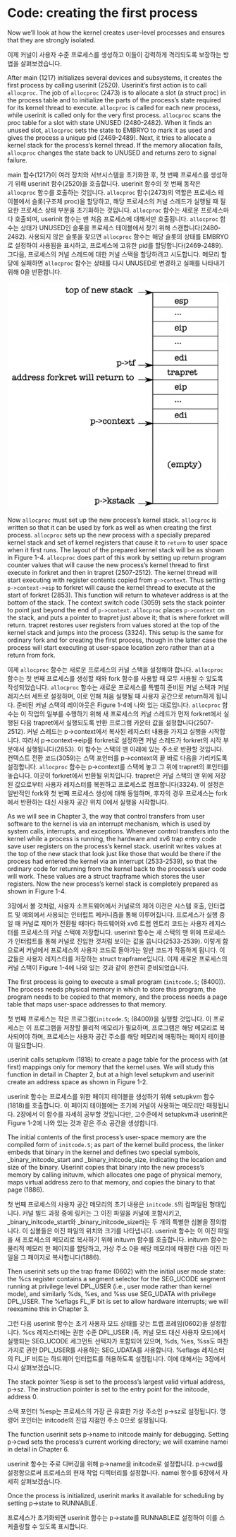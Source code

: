 # Code: creating the first process

Now we’ll look at how the kernel creates user-level processes and ensures that they are strongly isolated.

이제 커널이 사용자 수준 프로세스를 생성하고 이들이 강력하게 격리되도록 보장하는 방법을 살펴보겠습니다.

After main (1217) initializes several devices and subsystems, it creates the first process by calling userinit (2520). Userinit’s first action is to call `allocproc`. The job of `allocproc` (2473) is to allocate a slot (a struct proc) in the process table and to initialize the parts of the process’s state required for its kernel thread to execute. `allocproc` is called for each new process, while userinit is called only for the very first process. `allocproc` scans the proc table for a slot with state UNUSED (2480-2482). When it finds an unused slot, `allocproc` sets the state to EMBRYO to mark it as used and gives the process a unique pid (2469-2489). Next, it tries to allocate a kernel stack for the process’s kernel thread. If the memory allocation fails, `allocproc` changes the state back to UNUSED and returns zero to signal failure.

main 함수(1217)이 여러 장치와 서브시스템을 초기화한 후, 첫 번째 프로세스를 생성하기 위해 userinit 함수(2520)을 호출합니다. userinit 함수의 첫 번째 동작은 `allocproc` 함수를 호출하는 것입니다. `allocproc` 함수(2473)의 역할은 프로세스 테이블에서 슬롯(구조체 proc)을 할당하고, 해당 프로세스의 커널 스레드가 실행될 때 필요한 프로세스 상태 부분을 초기화하는 것입니다. `allocproc` 함수는 새로운 프로세스마다 호출되며, userinit 함수는 맨 처음 프로세스에 대해서만 호출됩니다. `allocproc` 함수는 상태가 UNUSED인 슬롯을 프로세스 테이블에서 찾기 위해 스캔합니다(2480-2482). 사용되지 않은 슬롯을 찾으면 `allocproc` 함수는 해당 슬롯의 상태를 EMBRYO로 설정하여 사용됨을 표시하고, 프로세스에 고유한 pid를 할당합니다(2469-2489). 그다음, 프로세스의 커널 스레드에 대한 커널 스택을 할당하려고 시도합니다. 메모리 할당에 실패하면 `allocproc` 함수는 상태를 다시 UNUSED로 변경하고 실패를 나타내기 위해 0을 반환합니다.

![Figure 1-4](assets/fig-1-4.png)

Now `allocproc` must set up the new process’s kernel stack. `allocproc` is written so that it can be used by fork as well as when creating the first process. `allocproc` sets up the new process with a specially prepared kernel stack and set of kernel registers that cause it to `return` to user space when it first runs. The layout of the prepared kernel stack will be as shown in Figure 1-4. `allocproc` does part of this work by setting up return program counter values that will cause the new process’s kernel thread to first execute in forkret and then in trapret (2507-2512). The kernel thread will start executing with register contents copied from `p->context`. Thus setting `p->context->eip` to forkret will cause the kernel thread to execute at the start of forkret (2853). This function will return to whatever address is at the bottom of the stack. The context switch code (3059) sets the stack pointer to point just beyond the end of `p->context`. `allocproc` places `p->context` on the stack, and puts a pointer to trapret just above it; that is where forkret will return. trapret restores user registers from values stored at the top of the kernel stack and jumps into the process (3324). This setup is the same for ordinary fork and for creating the first process, though in the latter case the process will start executing at user-space location zero rather than at a return from fork.

이제 `allocproc` 함수는 새로운 프로세스의 커널 스택을 설정해야 합니다. `allocproc` 함수는 첫 번째 프로세스를 생성할 때와 fork 함수를 사용할 때 모두 사용될 수 있도록 작성되었습니다. `allocproc` 함수는 새로운 프로세스를 특별히 준비된 커널 스택과 커널 레지스터 세트로 설정하며, 이로 인해 처음 실행될 때 사용자 공간으로 return하게 됩니다. 준비된 커널 스택의 레이아웃은 Figure 1-4에 나와 있는 대로입니다. `allocproc` 함수는 이 작업의 일부를 수행하기 위해 새 프로세스의 커널 스레드가 먼저 forkret에서 실행된 다음 trapret에서 실행되도록 반환 프로그램 카운터 값을 설정합니다(2507-2512). 커널 스레드는 p->context에서 복사된 레지스터 내용을 가지고 실행을 시작합니다. 따라서 p->context->eip를 forkret로 설정하면 커널 스레드가 forkret의 시작 부분에서 실행됩니다(2853). 이 함수는 스택의 맨 아래에 있는 주소로 반환할 것입니다. 컨텍스트 전환 코드(3059)는 스택 포인터를 p->context의 끝 바로 다음을 가리키도록 설정합니다. `allocproc` 함수는 p->context를 스택에 놓고 그 위에 trapret의 포인터를 놓습니다. 이곳이 forkret에서 반환될 위치입니다. trapret은 커널 스택의 맨 위에 저장된 값으로부터 사용자 레지스터를 복원하고 프로세스로 점프합니다(3324). 이 설정은 일반적인 fork와 첫 번째 프로세스 생성에 대해 동일하며, 후자의 경우 프로세스는 fork에서 반환하는 대신 사용자 공간 위치 0에서 실행을 시작합니다.

As we will see in Chapter 3, the way that control transfers from user software to the kernel is via an interrupt mechanism, which is used by system calls, interrupts, and exceptions. Whenever control transfers into the kernel while a process is running, the hardware and xv6 trap entry code save user registers on the process’s kernel stack. userinit writes values at the top of the new stack that look just like those that would be there if the process had entered the kernel via an interrupt (2533-2539), so that the ordinary code for returning from the kernel back to the process’s user code will work. These values are a struct trapframe which stores the user registers. Now the new process’s kernel stack is completely prepared as shown in Figure 1-4.

3장에서 볼 것처럼, 사용자 소프트웨어에서 커널로의 제어 이전은 시스템 호출, 인터럽트 및 예외에서 사용되는 인터럽트 메커니즘을 통해 이루어집니다. 프로세스가 실행 중일 때 커널로 제어가 전환될 때마다 하드웨어와 xv6 트랩 엔트리 코드는 사용자 레지스터를 프로세스의 커널 스택에 저장합니다. userinit 함수는 새 스택의 맨 위에 프로세스가 인터럽트를 통해 커널로 진입한 것처럼 보이는 값을 씁니다(2533-2539). 이렇게 함으로써 커널에서 프로세스의 사용자 코드로 돌아가는 일반 코드가 작동하게 됩니다. 이 값들은 사용자 레지스터를 저장하는 struct trapframe입니다. 이제 새로운 프로세스의 커널 스택이 Figure 1-4에 나와 있는 것과 같이 완전히 준비되었습니다.

The first process is going to execute a small program (`initcode.S`; (8400)). The process needs physical memory in which to store this program, the program needs to be copied to that memory, and the process needs a page table that maps user-space addresses to that memory. 

첫 번째 프로세스는 작은 프로그램(`initcode.S`; (8400))을 실행할 것입니다. 이 프로세스는 이 프로그램을 저장할 물리적 메모리가 필요하며, 프로그램은 해당 메모리로 복사되어야 하며, 프로세스는 사용자 공간 주소를 해당 메모리에 매핑하는 페이지 테이블이 필요합니다.

userinit calls setupkvm (1818) to create a page table for the process with (at first) mappings only for memory that the kernel uses. We will study this function in detail in Chapter 2, but at a high level setupkvm and userinit create an address space as shown in Figure 1-2. 

userinit 함수는 프로세스를 위한 페이지 테이블을 생성하기 위해 setupkvm 함수(1818)를 호출합니다. 이 페이지 테이블에는 초기에 커널이 사용하는 메모리만 매핑됩니다. 2장에서 이 함수를 자세히 공부할 것입니다만, 고수준에서 setupkvm과 userinit은 Figure 1-2에 나와 있는 것과 같은 주소 공간을 생성합니다.

The initial contents of the first process’s user-space memory are the compiled form of `initcode.S`; as part of the kernel build process, the linker embeds that binary in the kernel and defines two special symbols, _binary_initcode_start and _binary_initcode_size, indicating the location and size of the binary. Userinit copies that binary into the new process’s memory by calling inituvm, which allocates one page of physical memory, maps virtual address zero to that memory, and copies the binary to that page (1886).

첫 번째 프로세스의 사용자 공간 메모리의 초기 내용은 `initcode.S`의 컴파일된 형태입니다. 커널 빌드 과정 중에 링커는 그 이진 파일을 커널에 포함시키고, _binary_initcode_start와 _binary_initcode_size라는 두 개의 특별한 심볼을 정의합니다. 이 심볼들은 이진 파일의 위치와 크기를 나타냅니다. userinit 함수는 이 이진 파일을 새 프로세스의 메모리로 복사하기 위해 inituvm 함수를 호출합니다. inituvm 함수는 물리적 메모리 한 페이지를 할당하고, 가상 주소 0을 해당 메모리에 매핑한 다음 이진 파일을 그 페이지로 복사합니다(1886).

Then userinit sets up the trap frame (0602) with the initial user mode state: the %cs register contains a segment selector for the SEG_UCODE segment running at privilege level DPL_USER (i.e., user mode rather than kernel mode), and similarly %ds, %es, and %ss use SEG_UDATA with privilege DPL_USER. The %eflags FL_IF bit is set to allow hardware interrupts; we will reexamine this in Chapter 3.

그런 다음 userinit 함수는 초기 사용자 모드 상태를 갖는 트랩 프레임(0602)을 설정합니다. %cs 레지스터에는 권한 수준 DPL_USER (즉, 커널 모드 대신 사용자 모드)에서 실행되는 SEG_UCODE 세그먼트 선택자가 포함되어 있으며, %ds, %es, %ss도 마찬가지로 권한 DPL_USER를 사용하는 SEG_UDATA를 사용합니다. %eflags 레지스터의 FL_IF 비트는 하드웨어 인터럽트를 허용하도록 설정됩니다. 이에 대해서는 3장에서 다시 살펴보겠습니다.

The stack pointer %esp is set to the process’s largest valid virtual address, p->sz. The instruction pointer is set to the entry point for the initcode, address 0.

스택 포인터 %esp는 프로세스의 가장 큰 유효한 가상 주소인 p->sz로 설정됩니다. 명령어 포인터는 initcode의 진입 지점인 주소 0으로 설정됩니다.

The function userinit sets p->name to initcode mainly for debugging. Setting p->cwd sets the process’s current working directory; we will examine namei in detail in Chapter 6.

userinit 함수는 주로 디버깅을 위해 p->name을 initcode로 설정합니다. p->cwd를 설정함으로써 프로세스의 현재 작업 디렉터리를 설정합니다. namei 함수를 6장에서 자세히 살펴보겠습니다.

Once the process is initialized, userinit marks it available for scheduling by setting p->state to RUNNABLE.

프로세스가 초기화되면 userinit 함수는 p->state를 RUNNABLE로 설정하여 이를 스케줄링할 수 있도록 표시합니다.
